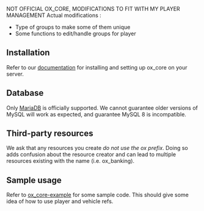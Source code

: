
NOT OFFICIAL OX_CORE, MODIFICATIONS TO FIT WITH MY PLAYER MANAGEMENT
Actual modifications :
- Type of groups to make some of them unique
- Some functions to edit/handle groups for player


## Installation

Refer to our [documentation](https://overextended.github.io/docs/ox_core/) for installing and setting up ox_core on your server.

## Database

Only [MariaDB](https://mariadb.com/downloads/) is officially supported.
We cannot guarantee older versions of MySQL will work as expected, and guarantee MySQL 8 is incompatible.

## Third-party resources

We ask that any resources you create _do not use the ox prefix_.
Doing so adds confusion about the resource creator and can lead to multiple resources existing with the name (i.e. ox_banking).

## Sample usage

Refer to [ox_core-example](https://github.com/overextended/ox_core-example) for some sample code. This should give some idea of how to use player and vehicle refs.
